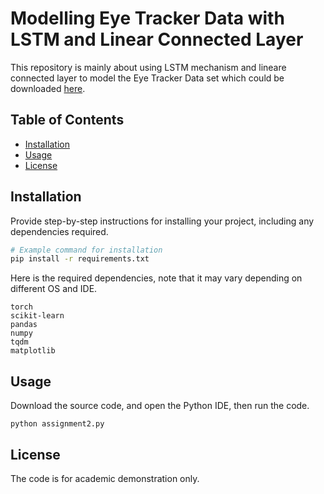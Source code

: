 # Modelling Eye Tracker Data with LSTM and Linear Connected Layer

This repository is mainly about using LSTM mechanism and lineare connected layer to model the Eye Tracker Data set which could be downloaded [here](https://www.nature.com/articles/s41597-022-01862-w#).

## Table of Contents

- [Installation](#installation)
- [Usage](#usage)
- [License](#license)

## Installation

Provide step-by-step instructions for installing your project, including any dependencies required.

```bash
# Example command for installation
pip install -r requirements.txt
```

Here is the required dependencies, note that it may vary depending on different OS and IDE.
```
torch
scikit-learn
pandas
numpy
tqdm
matplotlib
```

## Usage
Download the source code, and open the Python IDE, then run the code.
```
python assignment2.py
```

## License
The code is for academic demonstration only.

